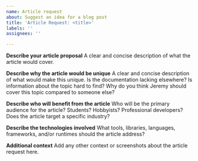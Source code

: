 ```yaml
---
name: Article request
about: Suggest an idea for a blog post
title: 'Article Request: <title>'
labels: ''
assignees: ''

---
```


**Describe your article proposal**
A clear and concise description of what the article would cover.

**Describe why the article would be unique**
A clear and concise description of what would make this unique. Is the documentation lacking elsewhere? Is information about the topic hard to find? Why do you think Jeremy should cover this topic compared to someone else? 

**Describe who will benefit from the article**
Who will be the primary audience for the article? Students? Hobbyists? Professional developers? Does the article target a specific industry?

**Describe the technologies involved**
What tools, libraries, languages, frameworks, and/or runtimes should the article address?

**Additional context**
Add any other context or screenshots about the article request here.
